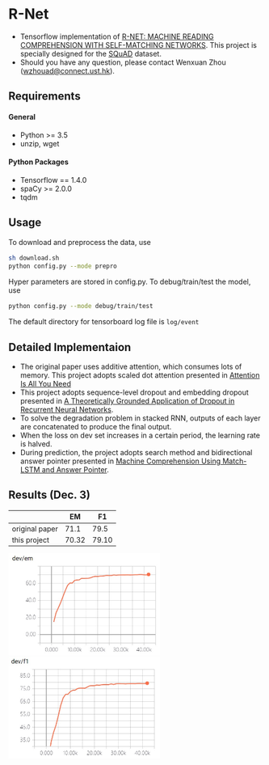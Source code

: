 # R-Net
  * Tensorflow implementation of [R-NET: MACHINE READING COMPREHENSION WITH
SELF-MATCHING NETWORKS](https://www.microsoft.com/en-us/research/wp-content/uploads/2017/05/r-net.pdf). This project is specially designed for the [SQuAD](https://arxiv.org/pdf/1606.05250.pdf) dataset.
  * Should you have any question, please contact Wenxuan Zhou (wzhouad@connect.ust.hk).

## Requirements
#### General
  * Python >= 3.5
  * unzip, wget
#### Python Packages
  * Tensorflow == 1.4.0
  * spaCy >= 2.0.0
  * tqdm

## Usage

To download and preprocess the data, use

```bash
sh download.sh
python config.py --mode prepro
```

Hyper parameters are stored in config.py. To debug/train/test the model, use

```bash
python config.py --mode debug/train/test
```

The default directory for tensorboard log file is `log/event`


## Detailed Implementaion

  * The original paper uses additive attention, which consumes lots of memory. This project adopts scaled dot attention presented in [Attention Is All You Need](https://arxiv.org/pdf/1706.03762.pdf)
  * This project adopts sequence-level dropout and embedding dropout presented in [A Theoretically Grounded Application of Dropout in Recurrent Neural Networks](https://arxiv.org/pdf/1512.05287.pdf).
  * To solve the degradation problem in stacked RNN, outputs of each layer are concatenated to produce the final output.
  * When the loss on dev set increases in a certain period, the learning rate is halved.
  * During prediction, the project adopts search method and bidirectional answer pointer presented in [Machine Comprehension Using Match-LSTM and Answer Pointer](https://arxiv.org/pdf/1608.07905.pdf).

## Results (Dec. 3)

||EM|F1|
|---|---|---|
|original paper|71.1|79.5|
|this project|70.32|79.10|

<img src="img/em.jpg" width="300">

<img src="img/f1.jpg" width="300">